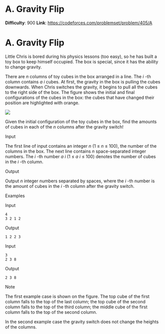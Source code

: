# A. Gravity Flip 
**Difficulty**: 900 
**Link**: https://codeforces.com/problemset/problem/405/A

# A. Gravity Flip
Little Chris is bored during his physics lessons (too easy), so he has built a
toy box to keep himself occupied. The box is special, since it has the ability
to change gravity.

There are _n_ columns of toy cubes in the box arranged in a line. The _i_ -th
column contains _a_ _i_ cubes. At first, the gravity in the box is pulling the
cubes downwards. When Chris switches the gravity, it begins to pull all the
cubes to the right side of the box. The figure shows the initial and final
configurations of the cubes in the box: the cubes that have changed their
position are highlighted with orange.

![](https://espresso.codeforces.com/383cc55fefceeac300e8d90362dca986d56b436a.png)

Given the initial configuration of the toy cubes in the box, find the amounts
of cubes in each of the _n_ columns after the gravity switch!

Input

The first line of input contains an integer _n_ (1 ≤  _n_ ≤ 100), the number
of the columns in the box. The next line contains _n_ space-separated integer
numbers. The _i_ -th number _a_ _i_ (1 ≤  _a_ _i_ ≤ 100) denotes the number of
cubes in the _i_ -th column.

Output

Output _n_ integer numbers separated by spaces, where the _i_ -th number is
the amount of cubes in the _i_ -th column after the gravity switch.

Examples

Input

    
    
    4  
    3 2 1 2  
    

Output

    
    
    1 2 2 3   
    

Input

    
    
    3  
    2 3 8  
    

Output

    
    
    2 3 8   
    

Note

The first example case is shown on the figure. The top cube of the first
column falls to the top of the last column; the top cube of the second column
falls to the top of the third column; the middle cube of the first column
falls to the top of the second column.

In the second example case the gravity switch does not change the heights of
the columns.

